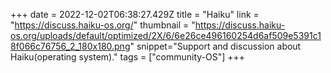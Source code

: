 +++
date = 2022-12-02T06:38:27.429Z
title = "Haiku"
link = "https://discuss.haiku-os.org/"
thumbnail = "https://discuss.haiku-os.org/uploads/default/optimized/2X/6/6e26ce496160254d6af509e5391c18f066c76756_2_180x180.png"
snippet="Support and discussion about Haiku(operating system)."
tags = ["community-OS"]
+++

